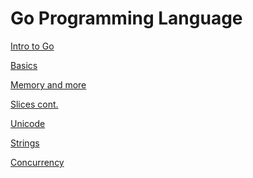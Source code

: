 Go Programming Language
=======================

[Intro to Go](intro.md)

[Basics](basics.md)

[Memory and more](memory.md)

[Slices cont.](slices.md)

[Unicode](unicode.md)

[Strings](strings.md)

[Concurrency](.md)
